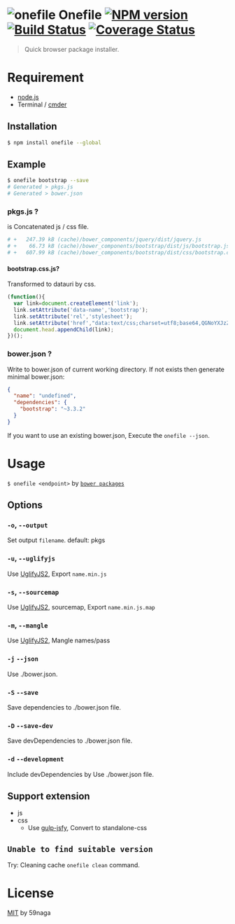 # ![onefile][.svg] Onefile [![NPM version][npm-image]][npm] [![Build Status][travis-image]][travis] [![Coverage Status][coveralls-image]][coveralls]

> Quick browser package installer.

# Requirement
 * [node.js][1]
 * Terminal / [cmder][2]

## Installation
```bash
$ npm install onefile --global
```

## Example
```bash
$ onefile bootstrap --save
# Generated > pkgs.js
# Generated > bower.json
```

### pkgs.js ?

is Concatenated js / css file.

```bash
# +   247.39 kB (cache)/bower_components/jquery/dist/jquery.js
# +    66.73 kB (cache)/bower_components/bootstrap/dist/js/bootstrap.js
# +   607.99 kB (cache)/bower_components/bootstrap/dist/css/bootstrap.css.js
```
#### bootstrap.css.js?

Transformed to datauri by css.

```javascript
(function(){
  var link=document.createElement('link');
  link.setAttribute('data-name','bootstrap');
  link.setAttribute('rel','stylesheet');
  link.setAttribute('href',"data:text/css;charset=utf8;base64,QGNoYXJzZXQgIlVU..."
  document.head.appendChild(link);
})();
```
### bower.json ?

Write to bower.json of current working directory.
If not exists then generate minimal bower.json:

```json
{
  "name": "undefined",
  "dependencies": {
    "bootstrap": "~3.3.2"
  }
}
```

If you want to use an existing bower.json, Execute the `onefile --json`.

# Usage
`$ onefile <endpoint>` by [`bower packages`][3]

## Options
### `-o`, `--output`
Set output `filename`. default: pkgs
### `-u`, `--uglifyjs`
Use [UglifyJS2][5], Export `name.min.js`
### `-s`, `--sourcemap`
Use [UglifyJS2][5], sourcemap, Export `name.min.js.map` 
### `-m`, `--mangle`
Use [UglifyJS2][5], Mangle names/pass

### `-j` `--json`
Use ./bower.json.
### `-S` `--save`
Save dependencies to ./bower.json file.
### `-D` `--save-dev`
Save devDependencies to ./bower.json file.
### `-d` `--development`
Include devDependencies by Use ./bower.json file.

## Support extension
* js
* css
  * Use [gulp-jsfy][4], Convert to standalone-css

## `Unable to find suitable version`
Try: Cleaning cache `onefile clean` command.

License
=========================
[MIT][license] by 59naga

[.svg]: https://cdn.rawgit.com/59naga/onefile/master/.svg

[license]: http://59naga.mit-license.org/
[npm-image]: https://badge.fury.io/js/onefile.svg
[npm]: https://npmjs.org/package/onefile
[travis-image]: https://travis-ci.org/59naga/onefile.svg?branch=master
[travis]: https://travis-ci.org/59naga/onefile
[coveralls-image]: https://coveralls.io/repos/59naga/onefile/badge.svg?branch=master
[coveralls]: https://coveralls.io/r/59naga/onefile?branch=master

[1]: http://nodejs.org/
[2]: http://bliker.github.io/cmder/

[3]: http://bower.io/search/

[4]: https://github.com/59naga/gulp-jsfy
[5]: https://github.com/mishoo/UglifyJS2#usage
